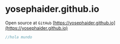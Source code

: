 # yosephaider.github.io
Open source at `GitHub` [https://yosephaider.github.io](https://yosephaider.github.io)

```php
//hola mundo
```
